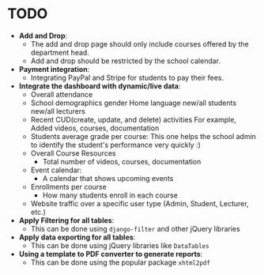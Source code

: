 # TODO

- **Add and Drop**:
  - The add and drop page should only include courses offered by the department head.
  - Add and drop should be restricted by the school calendar.
- **Payment integration**:
  - Integrating PayPal and Stripe for students to pay their fees.
- **Integrate the dashboard with dynamic/live data**:
  - Overall attendance
  - School demographics
    gender
    Home language
    new/all students
    new/all lecturers
  - Recent CUD(create, update, and delete) activities
    For example, Added videos, courses, documentation
  - Students average grade per course:
    This one helps the school admin to identify the student's performance very quickly :)
  - Overall Course Resources
    - Total number of videos, courses, documentation
  - Event calendar:
    - A calendar that shows upcoming events
  - Enrollments per course
    - How many students enroll in each course
  - Website traffic over a specific user type (Admin, Student, Lecturer, etc.)
- **Apply Filtering for all tables**:
  - This can be done using `django-filter` and other jQuery libraries
- **Apply data exporting for all tables**:
  - This can be done using jQuery libraries like `DataTables`
- **Using a template to PDF converter to generate reports**:
  - This can be done using the popular package `xhtml2pdf`
